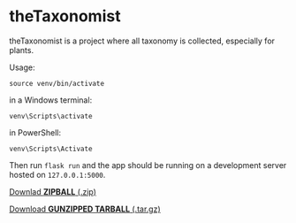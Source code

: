 # theTaxonomist
theTaxonomist is a project where all taxonomy is collected, especially for plants.

Usage:

`source venv/bin/activate`

in a Windows terminal:

`venv\Scripts\activate`

in PowerShell:

`venv\Scripts\Activate`

Then run `flask run` and the app should be running on a development server hosted on `127.0.0.1:5000`.

<a href="https://github.com/thetaxonomist/thetaxonomist/archive/refs/tags/v1.0-alpha.3.zip" download>Downlad <b>ZIPBALL</b> (.zip)</a>

<a href="https://github.com/thetaxonomist/thetaxonomist/archive/refs/tags/v1.0-alpha.3.tar.gz" download>Download <b>GUNZIPPED TARBALL</b> (.tar.gz)</a>
